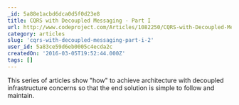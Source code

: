 ```yaml
---
_id: 5a88e1acbd6dca0d5f0d23e8
title: CQRS with Decoupled Messaging - Part I
url: http://www.codeproject.com/Articles/1082250/CQRS-with-Decoupled-Messaging-Part-I
category: articles
slug: 'cqrs-with-decoupled-messaging-part-i-2'
user_id: 5a83ce59d6eb0005c4ecda2c
createdOn: '2016-03-05T19:52:44.000Z'
tags: []
---
```


This series of articles show "how" to achieve architecture with decoupled infrastructure concerns so that the end solution is simple to follow and maintain.
